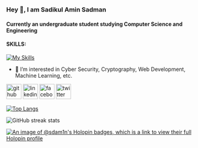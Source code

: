 ### Hey 👋, I am Sadikul Amin Sadman
#### Currently an undergraduate student studying Computer Science and Engineering

#### SKILLS:
[![My Skills](https://skillicons.dev/icons?i=c,cpp,cs,dotnet,html,css,bootstrap,js,python,php,bash,linux,latex,figma,sqlite)](https://skillicons.dev)

- 🤔 I’m interested in Cyber Security, Cryptography, Web Development, Machine Learning, etc. 


[<img src='https://cdn.jsdelivr.net/npm/simple-icons@3.0.1/icons/github.svg' alt='github' height='40'>](https://github.com/SdAm1n)  [<img src='https://cdn.jsdelivr.net/npm/simple-icons@3.0.1/icons/linkedin.svg' alt='linkedin' height='40'>](https://www.linkedin.com/in/sdam1n/)  [<img src='https://cdn.jsdelivr.net/npm/simple-icons@3.0.1/icons/facebook.svg' alt='facebook' height='40'>](https://www.facebook.com/sadikulaminsadman)  [<img src='https://cdn.jsdelivr.net/npm/simple-icons@3.0.1/icons/twitter.svg' alt='twitter' height='40'>](https://twitter.com/kichui_nai)

[![Top Langs](https://github-readme-stats.vercel.app/api/top-langs/?username=SdAm1n&theme=radical&layout=compact&langs_count=15)](https://github.com/anuraghazra/github-readme-stats)

![GitHub streak stats](https://streak-stats.demolab.com/?user=SdAm1n&theme=radical)  

[![An image of @sdam1n's Holopin badges, which is a link to view their full Holopin profile](https://holopin.me/sdam1n)](https://holopin.io/@sdam1n)
